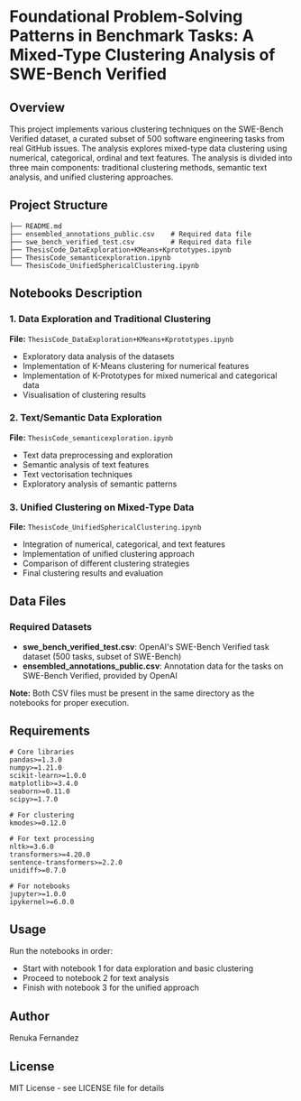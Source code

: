 # Foundational Problem-Solving Patterns in Benchmark Tasks: A Mixed-Type Clustering Analysis of SWE-Bench Verified

## Overview
This project implements various clustering techniques on the SWE-Bench Verified dataset, a curated subset of 500 software engineering tasks from real GitHub issues. The analysis explores mixed-type data clustering using numerical, categorical, ordinal and text features. The analysis is divided into three main components: traditional clustering methods, semantic text analysis, and unified clustering approaches.

## Project Structure
```
├── README.md
├── ensembled_annotations_public.csv    # Required data file
├── swe_bench_verified_test.csv         # Required data file
├── ThesisCode_DataExploration+KMeans+Kprototypes.ipynb
├── ThesisCode_semanticexploration.ipynb
└── ThesisCode_UnifiedSphericalClustering.ipynb
```

## Notebooks Description

### 1. Data Exploration and Traditional Clustering
**File:** `ThesisCode_DataExploration+KMeans+Kprototypes.ipynb`
- Exploratory data analysis of the datasets
- Implementation of K-Means clustering for numerical features
- Implementation of K-Prototypes for mixed numerical and categorical data
- Visualisation of clustering results

### 2. Text/Semantic Data Exploration
**File:** `ThesisCode_semanticexploration.ipynb`
- Text data preprocessing and exploration
- Semantic analysis of text features
- Text vectorisation techniques
- Exploratory analysis of semantic patterns

### 3. Unified Clustering on Mixed-Type Data
**File:** `ThesisCode_UnifiedSphericalClustering.ipynb`
- Integration of numerical, categorical, and text features
- Implementation of unified clustering approach
- Comparison of different clustering strategies
- Final clustering results and evaluation

## Data Files

### Required Datasets
- **swe_bench_verified_test.csv**: OpenAI's SWE-Bench Verified task dataset (500 tasks, subset of SWE-Bench)
- **ensembled_annotations_public.csv**: Annotation data for the tasks on SWE-Bench Verified, provided by OpenAI

**Note:** Both CSV files must be present in the same directory as the notebooks for proper execution.

## Requirements
```
# Core libraries
pandas>=1.3.0
numpy>=1.21.0
scikit-learn>=1.0.0
matplotlib>=3.4.0
seaborn>=0.11.0
scipy>=1.7.0

# For clustering
kmodes>=0.12.0

# For text processing
nltk>=3.6.0
transformers>=4.20.0
sentence-transformers>=2.2.0
unidiff>=0.7.0

# For notebooks
jupyter>=1.0.0
ipykernel>=6.0.0
```
## Usage
Run the notebooks in order:

- Start with notebook 1 for data exploration and basic clustering
- Proceed to notebook 2 for text analysis
- Finish with notebook 3 for the unified approach





## Author
Renuka Fernandez
## License
MIT License - see LICENSE file for details
